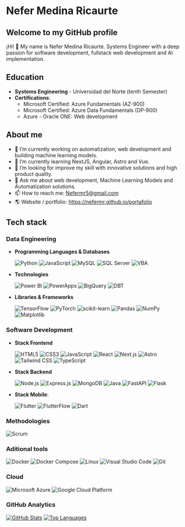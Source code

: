 # Nefer Medina Ricaurte

## Welcome to my GitHub profile

¡Hi! 👋 My name is Nefer Medina Ricaurte. Systems Engineer with a deep passion for software development, fullstack web development and AI implementation.

## Education

- **Systems Engineering** - Universidad del Norte (tenth Semester)
- **Certifications**:
  - Microsoft Certified: Azure Fundamentals (AZ-900)
  - Microsoft Certified: Azure Data Fundamentals (DP-900)
  - Azure - Oracle ONE: Web development

## About me
- 🔭 I’m currently working on automatization, web development and building machine learning models.
- 🌱 I’m currently learning NextJS, Angular, Astro and Vue.
- 🤔 I’m looking for improve my skill with innovative solutions and high product quality.
- 💬 Ask me about web development, Machine Learning Models and Automatization solutions.
- 📫 How to reach me: Nefermr5@gmail.com
- 🌎 Website / portfolio: https://nefermr.github.io/portafolio

## Tech stack
### Data Engineering
- **Programming Languages & Databases**
   
  ![Python](https://img.shields.io/badge/-Python-3776AB?style=flat-square&logo=python&logoColor=white)
  ![JavaScript](https://img.shields.io/badge/-JavaScript-F7DF1E?style=flat-square&logo=javascript&logoColor=black)
  ![MySQL](https://img.shields.io/badge/-MySQL-000?&logo=MySQL&logoColor=4479A1)
  ![SQL Server](https://img.shields.io/badge/Microsoft%20SQL%20Server-CC2927?logo=microsoftsqlserver&logoColor=fff&style=flat-square)
  ![VBA](https://img.shields.io/badge/Code-VBA-867DB1?logo=visualstudio&logoColor=white)

- **Technologies**

  ![Power BI](https://img.shields.io/badge/-Power%20BI-F2C811?style=flat-square&logo=power-bi&logoColor=black)
  ![PowerApps](https://img.shields.io/badge/Power-Apps-742774)
  ![BigQuery](https://img.shields.io/badge/SQL-Google%20BigQuery-4285F4?logo=google%20cloud)
  ![DBT](https://img.shields.io/badge/Data%20Build%20Tool%20-%20Red?style=flat&logo=dbt&color=blue)
  
- **Libraries & Frameworks**

  ![TensorFlow](https://img.shields.io/badge/-TensorFlow-FF6F00?style=flat-square&logo=tensorflow&logoColor=white)
  ![PyTorch](https://img.shields.io/badge/-PyTorch-EE4C2C?style=flat-square&logo=pytorch&logoColor=white)
  ![scikit-learn](https://img.shields.io/badge/-scikit--learn-F7931E?style=flat-square&logo=scikit-learn&logoColor=white)
  ![Pandas](https://img.shields.io/badge/-Pandas-150458?style=flat-square&logo=pandas&logoColor=white)
  ![NumPy](https://img.shields.io/badge/-NumPy-013243?style=flat-square&logo=numpy&logoColor=white)
  ![Matplotlib](https://img.shields.io/badge/-Matplotlib-11557C?style=flat-square&logo=matplotlib&logoColor=white)
  
### Software Development
- **Stack Frontend**
  
  ![HTML5](https://img.shields.io/badge/-HTML5-E34F26?style=flat-square&logo=html5&logoColor=white)
  ![CSS3](https://img.shields.io/badge/-CSS3-1572B6?style=flat-square&logo=css3&logoColor=white)
  ![JavaScript](https://img.shields.io/badge/-JavaScript-F7DF1E?style=flat-square&logo=javascript&logoColor=black)
  ![React](https://img.shields.io/badge/-React-61DAFB?style=flat-square&logo=react&logoColor=white)
  ![Next.js](https://img.shields.io/badge/-Next.js-000000?style=flat-square&logo=next.js&logoColor=white)
  ![Astro](https://img.shields.io/badge/Astro-BC52EE?logo=astro&logoColor=fff&style=for-the-badge)
  ![Tailwind CSS](https://img.shields.io/badge/-Tailwind_CSS-38B2AC?style=flat-square&logo=tailwind-css&logoColor=white)
  ![TypeScript](https://img.shields.io/badge/-TypeScript-3178C6?style=flat-square&logo=typescript&logoColor=white)
  
- **Stack Backend**
  
  ![Node.js](https://img.shields.io/badge/-Node.js-339933?style=flat-square&logo=node.js&logoColor=white)
  ![Express.js](https://img.shields.io/badge/-Express.js-000000?style=flat-square&logo=express&logoColor=white)
  ![MongoDB](https://img.shields.io/badge/-MongoDB-47A248?style=flat-square&logo=mongodb&logoColor=white)
  ![Java](https://img.shields.io/badge/-Java-007396?style=flat-square&logo=java&logoColor=white)
  ![FastAPI](https://img.shields.io/badge/-FastAPI-009688?style=flat-square&logo=fastapi&logoColor=white)
  ![Flask](https://img.shields.io/badge/-Flask-000000?style=flat-square&logo=flask&logoColor=white)

- **Stack Mobile**:

  ![Flutter](https://img.shields.io/badge/-Flutter-02569B?style=flat-square&logo=flutter&logoColor=white)
  ![FlutterFlow](https://img.shields.io/badge/-FlutterFlow-0075EB?style=flat-square&logo=flutter&logoColor=white)
  ![Dart](https://img.shields.io/badge/-Dart-0175C2?style=flat-square&logo=dart&logoColor=white)

### **Methodologies**
  
  ![Scrum](https://img.shields.io/badge/-Scrum-2496ED?style=flat-square&logo=scrum&logoColor=white)
  
### **Aditional tools**

  ![Docker](https://img.shields.io/badge/-Docker-2496ED?style=flat-square&logo=docker&logoColor=white)
  ![Docker Compose](https://img.shields.io/badge/-Docker_Compose-2496ED?style=flat-square&logo=docker&logoColor=white)
  ![Linux](https://img.shields.io/badge/-Linux-FCC624?style=flat-square&logo=linux&logoColor=black)
  ![Visual Studio Code](https://img.shields.io/badge/-Visual_Studio_Code-007ACC?style=flat-square&logo=visual-studio-code&logoColor=white)
  ![Git](https://img.shields.io/badge/-Git-F05032?style=flat-square&logo=git&logoColor=white)

### **Cloud**

  ![Microsoft Azure](https://img.shields.io/badge/-Microsoft%20Azure-0089D6?style=flat-square&logo=microsoft-azure&logoColor=white)
  ![Google Cloud Platform](https://img.shields.io/badge/-Google%20Cloud-4285F4?style=flat-square&logo=google-cloud&logoColor=white)

### GitHub Analytics
[![GitHub Stats](https://github-readme-stats.vercel.app/api?username=NeferMR&show_icons=true&theme=blue-white)](https://github.com/NeferMR)
[![Top Languages](https://github-readme-stats.vercel.app/api/top-langs/?username=NeferMR&layout=compact&theme=blue-white)](https://github.com/NeferMR)

<!--
**NeferMR/NeferMR** is a ✨ _special_ ✨ repository because its `README.md` (this file) appears on your GitHub profile.

Here are some ideas to get you started:

- 🔭 I’m currently working on ...
- 🌱 I’m currently learning ...
- 👯 I’m looking to collaborate on ...
- 🤔 I’m looking for help with ...
- 💬 Ask me about ...
- 📫 How to reach me: ...
- 😄 Pronouns: ...
- ⚡ Fun fact: ...
-->
